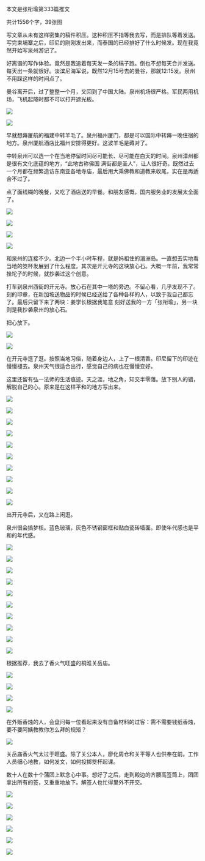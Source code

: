 本文是张衔瑜第333篇推文

共计1556个字，39张图

写文章从未有这样密集的稿件积压。这种积压不指等我去写，而是排队等着发送。写完柬埔寨之后，印尼的刚刚发出来，而泰国的已经排好了什么时候发。现在我竟然开始写泉州游记了。

好离谱的写作体验。竟然是我追着每天发一条的稿子跑。倒也不想每天合并发送。每天出一条就很好。淡滨尼海军说，既然12月15号去的曼谷，那就12:15发。泉州不用踩这样的时间点了。

曼谷离开后，过了整整一个月，又回到了中国大陆。泉州机场很严格。军民两用机场，飞机起降时都不可以打开遮光板。

![](./images/img_001.jpeg)

![](./images/img_002.jpeg)

早就想薅厦航的福建中转羊毛了。泉州福州厦门，都是可以国际中转薅一晚住宿的地方。泉州厦航酒店比福州安排得更好。这波羊毛是薅对了。

中转泉州可以选一个在当地停留时间尽可能长、尽可能在白天的时间。泉州漳州都是很有文化底蕴的地方，“此地古称佛国 满街都是圣人”，让人很好奇。既然过去一个月都在频繁造访东南亚各地寺庙，最后用大乘佛教和道教来收尾，实在是再适合不过了。

点了面线糊的晚餐，又吃了酒店送的早餐。和朋友感慨，国内服务业的发展太全面了。

![](./images/img_003.jpeg)

![](./images/img_004.jpeg)

![](./images/img_005.jpeg)

![](./images/img_006.jpeg)

和泉州的连接不少。北边一个半小时车程，就是妈祖住的湄洲岛。一直想去实地看当地的筊杯发展到了什么程度。其次是开元寺的这块放心石。大概一年前，我常常挫坨子的时候，就抄袭过这个创意。

打车到泉州西街的开元寺。放心石在其中一塔的旁边。不留心看，几乎发现不了。刻的印章，在新加坡送物品的时候已经送给了各种各样的人，以致于我自己都忘了。最后只留下来了两块：姜学长根据我笔意 刻好送我的一方「张衔瑜」，另一块则是我抄袭泉州的放心石。

把心放下。

![](./images/img_007.jpeg)

![](./images/img_008.jpeg)

在开元寺逛了逛。按照当地习俗，随着身边人，上了一根清香。印尼留下的印迹在慢慢褪去。泉州天气很适合出行，感觉自己的病也在慢慢变好。

这里还留有弘一法师的生活痕迹。天之涯，地之角，知交半零落。放下别人的错，解脱自己的心。原来是在这样平和的地方写出来。

![](./images/img_009.jpeg)

![](./images/img_010.jpeg)

![](./images/img_011.jpeg)

![](./images/img_012.jpeg)

![](./images/img_013.jpeg)

![](./images/img_014.jpeg)

![](./images/img_015.jpeg)

![](./images/img_016.jpeg)

![](./images/img_017.jpeg)

![](./images/img_018.jpeg)

出开元寺后，又在路上闲逛。

泉州很会搞梦核。蓝色玻璃，灰色不锈钢窗框和贴白瓷砖墙面。即使年代感也是平和的年代感。

![](./images/img_019.jpeg)

![](./images/img_020.jpeg)

![](./images/img_021.jpeg)

![](./images/img_022.jpeg)

![](./images/img_023.jpeg)

![](./images/img_024.jpeg)

![](./images/img_025.jpeg)

![](./images/img_026.jpeg)

![](./images/img_027.jpeg)

![](./images/img_028.jpeg)

根据推荐，我去了香火气旺盛的桐淮关岳庙。

![](./images/img_029.jpeg)

![](./images/img_030.jpeg)

![](./images/img_031.jpeg)

![](./images/img_032.jpeg)

在外贩香烛的人，会盘问每一位看起来没有自备材料的过客：需不需要钱纸香烛，要不要阿姨教教你怎么拜的规矩？

![](./images/img_033.jpeg)

关岳庙香火气太过于旺盛。除了关公本人，廖化周仓和关平等人也供奉在前。工作人员细心地教，如何发文，如何投掷筊杯起课。

数十人在数十个蒲团上默念心中事。想好了之后，走到殿边的齐腰高签筒上，团团拿出所有的签，又重重地放下。解签人也忙得里外不开交。

![](./images/img_034.jpeg)

![](./images/img_035.jpeg)

![](./images/img_036.jpeg)

![](./images/img_037.jpeg)

![](./images/img_038.jpeg)

![](./images/img_039.jpeg)
